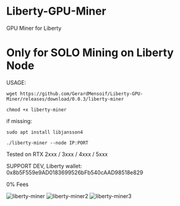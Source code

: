 # Liberty-GPU-Miner
GPU Miner for Liberty

# Only for SOLO Mining on Liberty Node 

USAGE:

```
wget https://github.com/GerardMensoif/Liberty-GPU-Miner/releases/download/0.0.3/liberty-miner
```
```
chmod +x liberty-miner
```
if missing:

```
sudo apt install libjansson4 
```
```
./liberty-miner --node IP:PORT
```
Tested on RTX 2xxx / 3xxx / 4xxx / 5xxx

SUPPORT DEV, Liberty wallet: 0x8b5F559e9AD0183699526bFb540cAAD98518e829

0% Fees

![liberty-miner](https://github.com/user-attachments/assets/21faceb9-2e20-4ebb-b7db-9b3d031c1cbc)
![liberty-miner2](https://github.com/user-attachments/assets/57a934ab-413a-462e-ae78-329f490c9375)
![liberty-miner3](https://github.com/user-attachments/assets/e41508a2-aecb-4ede-9470-37787d8d2a98)
